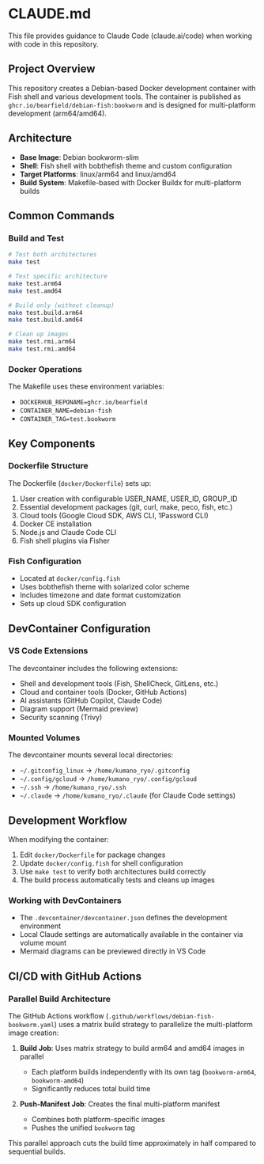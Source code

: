 # CLAUDE.md

This file provides guidance to Claude Code (claude.ai/code) when working with code in this repository.

## Project Overview

This repository creates a Debian-based Docker development container with Fish shell and various development tools. The container is published as `ghcr.io/bearfield/debian-fish:bookworm` and is designed for multi-platform development (arm64/amd64).

## Architecture

- **Base Image**: Debian bookworm-slim
- **Shell**: Fish shell with bobthefish theme and custom configuration
- **Target Platforms**: linux/arm64 and linux/amd64
- **Build System**: Makefile-based with Docker Buildx for multi-platform builds

## Common Commands

### Build and Test
```bash
# Test both architectures
make test

# Test specific architecture
make test.arm64
make test.amd64

# Build only (without cleanup)
make test.build.arm64
make test.build.amd64

# Clean up images
make test.rmi.arm64
make test.rmi.amd64
```

### Docker Operations
The Makefile uses these environment variables:
- `DOCKERHUB_REPONAME=ghcr.io/bearfield`
- `CONTAINER_NAME=debian-fish`
- `CONTAINER_TAG=test.bookworm`

## Key Components

### Dockerfile Structure
The Dockerfile (`docker/Dockerfile`) sets up:
1. User creation with configurable USER_NAME, USER_ID, GROUP_ID
2. Essential development packages (git, curl, make, peco, fish, etc.)
3. Cloud tools (Google Cloud SDK, AWS CLI, 1Password CLI)
4. Docker CE installation
5. Node.js and Claude Code CLI
6. Fish shell plugins via Fisher

### Fish Configuration
- Located at `docker/config.fish`
- Uses bobthefish theme with solarized color scheme
- Includes timezone and date format customization
- Sets up cloud SDK configuration

## DevContainer Configuration

### VS Code Extensions
The devcontainer includes the following extensions:
- Shell and development tools (Fish, ShellCheck, GitLens, etc.)
- Cloud and container tools (Docker, GitHub Actions)
- AI assistants (GitHub Copilot, Claude Code)
- Diagram support (Mermaid preview)
- Security scanning (Trivy)

### Mounted Volumes
The devcontainer mounts several local directories:
- `~/.gitconfig_linux` → `/home/kumano_ryo/.gitconfig`
- `~/.config/gcloud` → `/home/kumano_ryo/.config/gcloud`
- `~/.ssh` → `/home/kumano_ryo/.ssh`
- `~/.claude` → `/home/kumano_ryo/.claude` (for Claude Code settings)

## Development Workflow

When modifying the container:
1. Edit `docker/Dockerfile` for package changes
2. Update `docker/config.fish` for shell configuration
3. Use `make test` to verify both architectures build correctly
4. The build process automatically tests and cleans up images

### Working with DevContainers
- The `.devcontainer/devcontainer.json` defines the development environment
- Local Claude settings are automatically available in the container via volume mount
- Mermaid diagrams can be previewed directly in VS Code

## CI/CD with GitHub Actions

### Parallel Build Architecture
The GitHub Actions workflow (`.github/workflows/debian-fish-bookworm.yaml`) uses a matrix build strategy to parallelize the multi-platform image creation:

1. **Build Job**: Uses matrix strategy to build arm64 and amd64 images in parallel
   - Each platform builds independently with its own tag (`bookworm-arm64`, `bookworm-amd64`)
   - Significantly reduces total build time

2. **Push-Manifest Job**: Creates the final multi-platform manifest
   - Combines both platform-specific images
   - Pushes the unified `bookworm` tag

This parallel approach cuts the build time approximately in half compared to sequential builds.